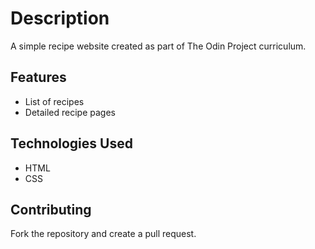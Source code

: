 # Description

A simple recipe website created as part of The Odin Project curriculum.

## Features

- List of recipes
- Detailed recipe pages

## Technologies Used

- HTML
- CSS

## Contributing

Fork the repository and create a pull request.
